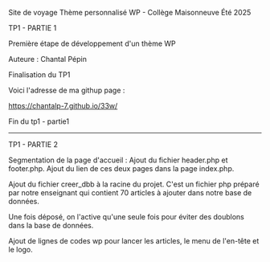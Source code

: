 Site de voyage Thème personnalisé WP - Collège Maisonneuve Été 2025

TP1 - PARTIE 1

Première étape de développement d'un thème WP

Auteure : Chantal Pépin

Finalisation du TP1

Voici l'adresse de ma githup page : 

https://chantalp-7.github.io/33w/

Fin du tp1 - partie1


---------------------------------------------------------------------------------------------------------------------------


TP1 - PARTIE 2  

Segmentation de la page d'accueil : Ajout du fichier header.php et footer.php. Ajout du lien de ces deux pages dans la page index.php.

Ajout du fichier creer_dbb à la racine du projet. C'est un fichier php préparé par notre enseignant qui contient 70 articles à ajouter dans notre base de données. 

Une fois déposé, on l'active qu'une seule fois pour éviter des doublons dans la base de données.

Ajout de lignes de codes wp pour lancer les articles, le menu de l'en-tête et le logo.

